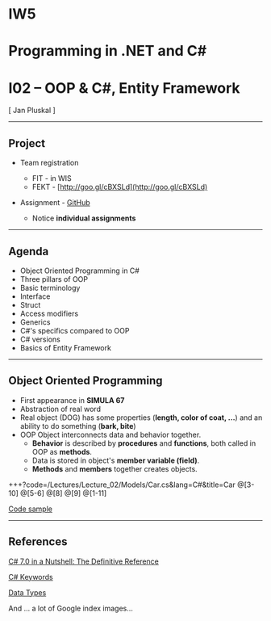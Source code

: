 # IW5
# Programming in .NET and C# 
# I02 – OOP & C#, Entity Framework
<div class="right">
[ Jan Pluskal <ipluskal@fit.vutbr.cz> ]
</div>

---

## Project

* Team registration
  * FIT - in WIS
  * FEKT - [http://goo.gl/cBXSLd](http://goo.gl/cBXSLd)
  
* Assignment - [GitHub](https://github.com/FitIW/5/tree/master/Project) 
  * Notice **individual assignments**

---

## Agenda

* Object Oriented Programming in C#
* Three pillars of OOP
* Basic terminology
* Interface
* Struct
* Access modifiers
* Generics
* C#'s specifics compared to OOP
* C# versions
* Basics of Entity Framework

---

## Object Oriented Programming 
* First appearance in **SIMULA 67**
* Abstraction of real word 
* Real object (DOG) has some properties (**length, color of coat, ...**) and an ability to do something (**bark, bite**)
* OOP Object interconnects data and behavior together. 
  * **Behavior** is described by **procedures** and **functions**, both called in OOP as **methods**. 
  * Data is stored in object's **member variable (field)**.
  * **Methods** and **members** together creates objects.

+++?code=/Lectures/Lecture_02/Models/Car.cs&lang=C#&title=Car
@[3-10]
@[5-6]
@[8]
@[9]
@[1-11]

[Code sample](/Lectures/Lecture_02/Models/Car.cs)

---

## References
[C# 7.0 in a Nutshell: The Definitive Reference](https://www.amazon.com/C-7-0-Nutshell-Definitive-Reference/dp/1491987650)

[C# Keywords](https://docs.microsoft.com/en-us/dotnet/csharp/language-reference/keywords/) 

[Data Types](https://docs.microsoft.com/en-us/dotnet/csharp/tour-of-csharp/types-and-variables)

And ... a lot of Google index images...
